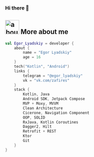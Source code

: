 ### Hi there 👋

## <img width="45" alt="about" src="https://raw.github.com/terrakok/terrakok/master/about.png"> More about me
```kotlin
val Egor_Lyadskiy = developer {
    about {
        name = "Egor Lyadskiy"
        age = 16
    }
    tech("Kotlin", "Android")
    links {
        telegram = "@egor_lyadskiy"
        vk = "vk.com/zafires"
    }
    stack {
        Kotlin, Java
        Android SDK, Jetpack Compose
        MVP + Moxy, MVVM
        Clean Architecture
        Cicerone, Navigation Component
        OOP, SOLID
        RxJava, Kotlin Coroutines
        Dagger2, Hilt
        Retrofit + REST
        Ktor
        Git
    }
}
```
